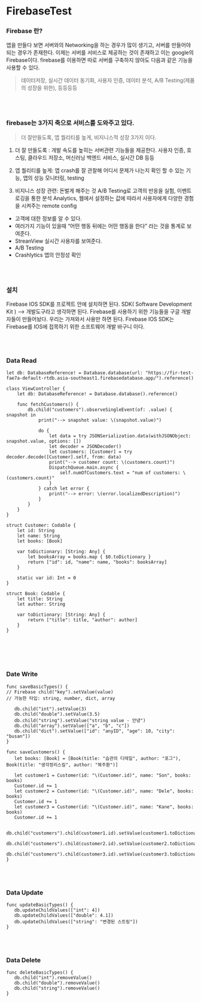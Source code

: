 # FirebaseTest

### Firebase 란?

앱을 만들다 보면 서버와의 Networking을 하는 경우가 많이 생기고, 서버를 만들어야 되는 경우가 존재한다.
이제는 서버를 서비스로 제공하는 것이 존재하고 이는 google의 Firebase이다.
firebase를 이용하면 따로 서버를 구축하지 않아도 다음과 같은 기능을 사용할 수 있다.
> 데이터저장, 실시간 데이터 동기화, 사용자 인증, 데이터 분석, A/B Testing(제품의 성장을 위한), 등등등등

<br><br>

### firebase는 3가지 축으로 서비스를 도와주고 있다.
> 더 잘만들도록, 앱 퀄리티를 높게, 비지니스적 성장 3가지 이다.

1. 더 잘 만들도록 : 개발 속도를 높히는 서버관련 기능들을 제공한다. 
사용자 인증, 호스팅, 클라우드 저장소, 머신러닝 백엔드 서비스, 실시간 DB 등등

2. 앱 퀄리티를 높게: 앱 crash를 잘 관찰해 어디서 문제가 나는지 확인 할 수 있는 기능, 앱의 성능 모니터링, testing

3. 비지니스 성장 관련: 돈벌게 해주는 것
A/B Testing로 고객의 반응을 실험, 이벤트 로깅을 통한 분석 Analytics, 웹에서 설정하는 값에 따라서 사용자에게 다양한 경험을 시켜주는 remote config

 
+ 고객에 대한 정보를 알 수 있다.
+ 여러가지 기능이 있을때 “어떤 행동 뒤에는 어떤 행동을 한다” 라는 것을 통계로 보여준다.
+ StreanView 실시간 사용자를 보여준다.
+ A/B Testing
+ Crashlytics 앱의 안정성 확인

<br><br>

### 설치

Firebase IOS SDK를 프로젝트 안에 설치하면 된다.
SDK( Software Development Kit ) —> 개발도구라고 생각하면 된다.
Firebase를 사용하기 위한 기능들을 구글 개발자들이 만들어놨다. 우리는 가져와서 사용만 하면 된다.
Firebase IOS SDK는 Firebase를 IOS에 접목하기 위한 소프트웨어 개발 바구니 이다.

<br><br>

### Data Read
~~~
let db: DatabaseReference! = Database.database(url: "https://fir-test-fae7a-default-rtdb.asia-southeast1.firebasedatabase.app/").reference()

class ViewController {
    let db: DatabaseReference! = Database.database().reference()
    
    func fetchCustomers() {
        db.child("customers").observeSingleEvent(of: .value) { snapshot in
            print("--> snapshot value: \(snapshot.value)")
            
            do {
                let data = try JSONSerialization.data(withJSONObject: snapshot.value, options: [])
                let decoder = JSONDecoder()
                let customers: [Customer] = try decoder.decode([Customer].self, from: data)
                print("--> customer count: \(customers.count)")
                DispatchQueue.main.async {
                    self.numOfCustomers.text = "num of customers: \(customers.count)"
                }
            } catch let error {
                print("--> error: \(error.localizedDescription)")
            }
        }
    }
}

struct Customer: Codable {
    let id: String
    let name: String
    let books: [Book]
    
    var toDictionary: [String: Any] {
        let booksArray = books.map { $0.toDictionary }
        return ["id": id, "name": name, "books": booksArray]
    }
    
    static var id: Int = 0
}

struct Book: Codable {
    let title: String
    let author: String
    
    var toDictionary: [String: Any] {
        return ["title": title, "author": author]
    }
}



~~~

<br><br>

### Date Write

~~~
func saveBasicTypes() {
// Firebase child("key").setValue(value)
// 가능한 타입: string, number, dict, array

   db.child("int").setValue(3)
   db.child("double").setValue(3.5)
   db.child("string").setValue("string value - 안녕")
   db.child("array").setValue(["a", "b", "c"])
   db.child("dict").setValue(["id": "anyID", "age": 10, "city": "busan"])
}

func saveCustomers() {
   let books: [Book] = [Book(title: "습관의 디테일", author: "포그"), Book(title: "생각정리스킬", author: "복주환")]

   let customer1 = Customer(id: "\(Customer.id)", name: "Son", books: books)
   Customer.id += 1
   let customer2 = Customer(id: "\(Customer.id)", name: "Dele", books: books)
   Customer.id += 1
   let customer3 = Customer(id: "\(Customer.id)", name: "Kane", books: books)
   Customer.id += 1

   db.child("customers").child(customer1.id).setValue(customer1.toDictionary)
   db.child("customers").child(customer2.id).setValue(customer2.toDictionary)
   db.child("customers").child(customer3.id).setValue(customer3.toDictionary)
}
~~~

<br><br>

### Data Update

~~~
func updateBasicTypes() {
   db.updateChildValues(["int": 4])
   db.updateChildValues(["double": 4.1])
   db.updateChildValues(["string": "변경된 스트링"])
}
~~~

<br><br>

### Data Delete

~~~
func deleteBasicTypes() {
   db.child("int").removeValue()
   db.child("double").removeValue()
   db.child("string").removeValue()
}
~~~

<br><br>

